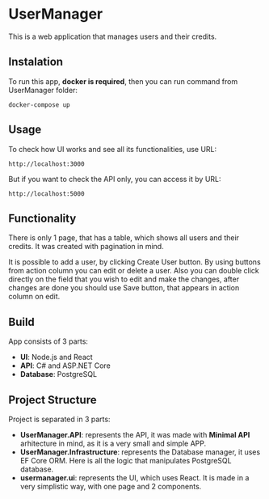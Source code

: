 # UserManager

This is a web application that manages users and their credits.

## Instalation
To run this app, **docker is required**, then you can run command from UserManager folder:
```
docker-compose up
```

## Usage
To check how UI works and see all its functionalities, use URL:
```
http://localhost:3000
```

But if you want to check the API only, you can access it by URL:
```
http://localhost:5000
```

## Functionality
There is only 1 page, that has a table, which shows all users and their credits. It was created with pagination in mind.

It is possible to add a user, by clicking Create User button. By using buttons from action column you can edit or delete a user.
Also you can double click directly on the field that you wish to edit and make the changes, after changes are done you should use Save button, that appears in action column on edit.

## Build
App consists of 3 parts:
- **UI**: Node.js and React
- **API**: C# and ASP.NET Core
- **Database**: PostgreSQL

## Project Structure
Project is separated in 3 parts:
- **UserManager.API**: represents the API, it was made with **Minimal API** arhitecture in mind, as it is a very small and simple APP.
- **UserManager.Infrastructure**: represents the Database manager, it uses EF Core ORM. Here is all the logic that manipulates PostgreSQL database.
- **usermanager.ui**: represents the UI, which uses React. It is made in a very simplistic way, with one page and 2 components.
